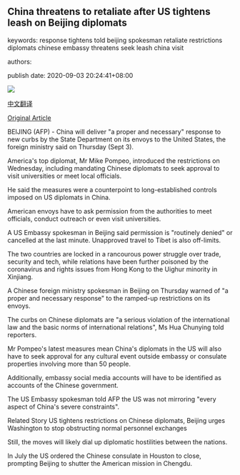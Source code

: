 ## China threatens to retaliate after US tightens leash on Beijing diplomats

keywords: response tightens told beijing spokesman retaliate restrictions diplomats chinese embassy threatens seek leash china visit

authors: 

publish date: 2020-09-03 20:24:41+08:00

![](https://www.straitstimes.com/sites/default/files/styles/x_large/public/articles/2020/09/03/tl-china-a-030920.jpg?itok=TUzv41Ab)

[中文翻译](China%20threatens%20to%20retaliate%20after%20US%20tightens%20leash%20on%20Beijing%20diplomats_zh.md)

[Original Article](https://www.straitstimes.com/asia/east-asia/china-threatens-to-retaliate-after-us-tightens-leash-on-beijing-diplomats)

BEIJING (AFP) - China will deliver "a proper and necessary" response to new curbs by the State Department on its envoys to the United States, the foreign ministry said on Thursday (Sept 3).

America's top diplomat, Mr Mike Pompeo, introduced the restrictions on Wednesday, including mandating Chinese diplomats to seek approval to visit universities or meet local officials.

He said the measures were a counterpoint to long-established controls imposed on US diplomats in China.

American envoys have to ask permission from the authorities to meet officials, conduct outreach or even visit universities.

A US Embassy spokesman in Beijing said permission is "routinely denied" or cancelled at the last minute. Unapproved travel to Tibet is also off-limits.

The two countries are locked in a rancourous power struggle over trade, security and tech, while relations have been further poisoned by the coronavirus and rights issues from Hong Kong to the Uighur minority in Xinjiang.

A Chinese foreign ministry spokesman in Beijing on Thursday warned of "a proper and necessary response" to the ramped-up restrictions on its envoys.

The curbs on Chinese diplomats are "a serious violation of the international law and the basic norms of international relations", Ms Hua Chunying told reporters.

Mr Pompeo's latest measures mean China's diplomats in the US will also have to seek approval for any cultural event outside embassy or consulate properties involving more than 50 people.

Additionally, embassy social media accounts will have to be identified as accounts of the Chinese government.

The US Embassy spokesman told AFP the US was not mirroring "every aspect of China's severe constraints".

Related Story US tightens restrictions on Chinese diplomats, Beijing urges Washington to stop obstructing normal personnel exchanges

Still, the moves will likely dial up diplomatic hostilities between the nations.

In July the US ordered the Chinese consulate in Houston to close, prompting Beijing to shutter the American mission in Chengdu.